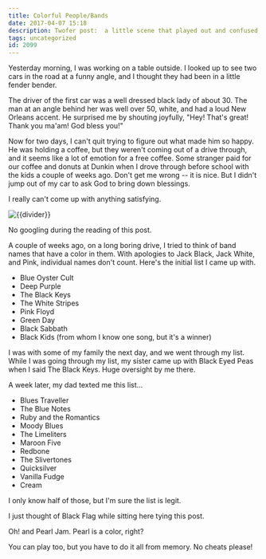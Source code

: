 ```yaml
---
title: Colorful People/Bands
date: 2017-04-07 15:18
description: Twofer post:  a little scene that played out and confused me, plus a little contest that I thought of regarding band names.
tags: uncategorized
id: 2099
---
```

Yesterday morning, I was working on a table outside.  I looked up to see two cars in the road at a funny angle, and I thought they had been in a little fender bender.

The driver of the first car was a well dressed black lady of about 30.  The man at an angle behind her was well over 50, white, and had a loud New Orleans accent.  He surprised me by shouting joyfully, "Hey!  That's great!  Thank you ma'am!  God bless you!"

Now for two days, I can't quit trying to figure out what made him so happy.  He was holding a coffee, but they weren't coming out of a drive through, and it seems like a lot of emotion for a free coffee.  Some stranger paid for our coffee and donuts at Dunkin when I drove through before school with the kids a couple of weeks ago.  Don't get me wrong -- it is nice.  But I didn't jump out of my car to ask God to bring down blessings.

I really can't come up with anything satisfying.

<img src="/img/greenline.gif" class="greenline" alt="{{divider}}" />

No googling during the reading of this post.

A couple of weeks ago, on a long boring drive, I tried to think of band names that have a color in them.  With apologies to Jack Black, Jack White, and Pink, individual names don't count.  Here's the initial list I came up with.

<ul><li>Blue Oyster Cult</li>
<li>Deep Purple</li>
<li>The Black Keys</li>
<li>The White Stripes</li>
<li>Pink Floyd</li>
<li>Green Day</li>
<li>Black Sabbath</li>
<li>Black Kids (from whom I know one song, but it's a winner)</li></ul>

I was with some of my family the next day, and we went through my list.  While I was going through my list, my sister came up with Black Eyed Peas when I said The Black Keys.  Huge oversight by me there.

A week later, my dad texted me this list...

<ul>
<li>Blues Traveller</li>
<li>The Blue Notes</li>
<li>Ruby and the Romantics</li>
<li>Moody Blues</li>
<li>The Limeliters</li>
<li>Maroon Five</li>
<li>Redbone</li>
<li>The Slivertones</li>
<li>Quicksilver</li>
<li>Vanilla Fudge</li>
<li>Cream</li>
</ul>

I only know half of those, but I'm sure the list is legit.

I just thought of Black Flag while sitting here tying this post.

Oh! and Pearl Jam.  Pearl is a color, right?

You can play too, but you have to do it all from memory.  No cheats please!